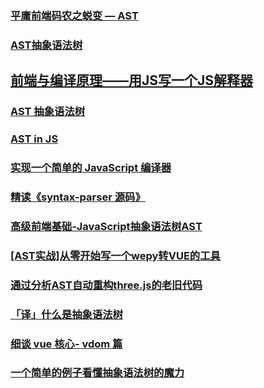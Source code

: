 ### [平庸前端码农之蜕变 — AST](https://juejin.im/post/5bfc21d2e51d4544313df666)
### [AST抽象语法树](https://juejin.im/post/5bff941e5188254e3b31b424)
## [前端与编译原理——用JS写一个JS解释器](https://segmentfault.com/a/1190000017241258)
### [AST 抽象语法树](http://jartto.wang/2018/11/17/about-ast/)
### [AST in JS](https://juejin.im/post/5c2714fb51882575f560503c)
### [实现一个简单的 JavaScript 编译器](https://juejin.im/post/5c6faa25e51d4501377ba82a)
### [精读《syntax-parser 源码》](https://juejin.im/post/5c7c7658f265da2db912888c)
### [高级前端基础-JavaScript抽象语法树AST](https://juejin.im/post/5c8d3c48f265da2d8763bdaf#heading-12)
### [[AST实战]从零开始写一个wepy转VUE的工具](https://juejin.im/post/5c877cd35188257e3b14a1bc)
### [通过分析AST自动重构three.js的老旧代码 ](https://github.com/hujiulong/blog/issues/10)

### [「译」什么是抽象语法树](https://juejin.im/post/5d05b794518825282e2c3802)
### [细谈 vue 核心- vdom 篇](https://juejin.im/post/5cab347fe51d456e7a303b3d)







### [一个简单的例子看懂抽象语法树的魔力](https://juejin.im/post/5c860b2f5188257ddb6af8ff)


























